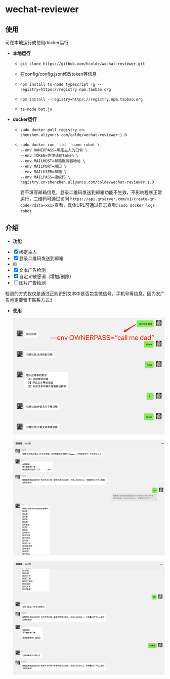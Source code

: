 # wechat-reviewer



## 使用

可在本地运行或使用docker运行

* **本地运行**

  * ```shell
    git clone https://github.com/hcolde/wechat-reviewer.git
    ```

  * 在config/config.json修改token等信息

  * ```shell
    npm install ts-node typescript -g --registry=https://registry.npm.taobao.org
    ```

  * ```shell
    npm install --registry=https://registry.npm.taobao.org
    ```

  * ```shell
    ts-node bot.js
    ```

* **docker运行**

  * ```shell
    sudo docker pull registry.cn-shenzhen.aliyuncs.com/colde/wechat-reviewer:1.0
    ```

  * ```shell
    sudo docker run -itd --name robot \
    --env OWNERPASS=绑定主人的口令 \
    --env TOKEN=你申请的token \
    --env MAILHOST=邮箱服务器地址 \
    --env MAILPORT=端口 \
    --env MAILUSER=邮箱 \
    --env MAILPASS=授权码 \
    registry.cn-shenzhen.aliyuncs.com/colde/wechat-reviewer:1.0
    ```

    若不填写邮箱信息，登录二维码发送到邮箱功能不生效，不影响程序正常运行，二维码可通过访问 `https://api.qrserver.com/v1/create-qr-code/?data=xxxx`查看，具体URL可通过日志查看: `sudo docker logs robot`
    

## 介绍

* **功能**

- [x] 绑定主人
- [x] 登录二维码发送到邮箱
- [x] 
- [x] 文本广告检测
- [x] 自定义敏感词（增加/删除）
- [ ] 图片广告检测

检测的方式仅仅是通过正则识别文本中是否包含微信号，手机号等信息，因为发广告肯定要留下联系方式:)



* **使用**

  ![WeChataef3e6cf6fb4a6adf106a0040692bc2f](./img/WeChataef3e6cf6fb4a6adf106a0040692bc2f.png)

  ![WeChat21cf770d502ea1b55d1c88692d8a4667](./img/WeChat21cf770d502ea1b55d1c88692d8a4667.png)

  ![WeChatec03004942a3acd724e7f848a3260658](./img/WeChatec03004942a3acd724e7f848a3260658.png)